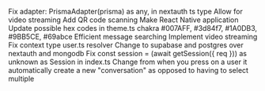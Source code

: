 Fix adapter: PrismaAdapter(prisma) as any, in nextauth ts type
Allow for video streaming
Add QR code scanning
Make React Native application
Update possible hex codes in theme.ts chakra #007AFF, #3d84f7, #1A0DB3, #9BB5CE, #69abce
Efficient message searching
Implement video streaming
Fix context type user.ts resolver
Change to supabase and postgres over nextauth and mongodb
Fix const session = (await getSession({ req })) as unknown as Session in index.ts
Change from when you press on a user it automatically create a new "conversation" as opposed to having to select multiple
